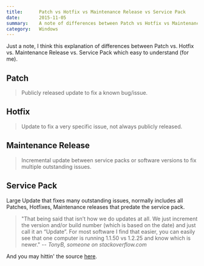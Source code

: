 ```yaml
---
title:      Patch vs Hotfix vs Maintenance Release vs Service Pack
date:       2015-11-05
summary:    A note of differences between Patch vs Hotfix vs Maintenance Release vs Service Pack
category: 	Windows
---
```


Just a note, I think this explanation of differences between Patch vs. Hotfix vs. Maintenance Release vs. Service Pack which easy to understand (for me).

## Patch

> Publicly released update to fix a known bug/issue.

## Hotfix

> Update to fix a very specific issue, not always publicly released.

## Maintenance Release

> Incremental update between service packs or software versions to fix multiple outstanding issues.

## Service Pack

Large Update that fixes many outstanding issues, normally includes all Patches, Hotfixes, Maintenance releases that predate the service pack.

> "That being said that isn’t how we do updates at all. We just increment the version and/or build number (which is based on the date) and just call it an “Update”. For most software I find that easier, you can easily see that one computer is running 1.1.50 vs 1.2.25 and know which is newer."
> -- <cite>TonyB, someone on stackoverflow.com</cite>

And you may hittin' the source [here](http://stackoverflow.com/questions/269352/patch-vs-hotfix-vs-maintenance-release-vs-service-pack-vs).

